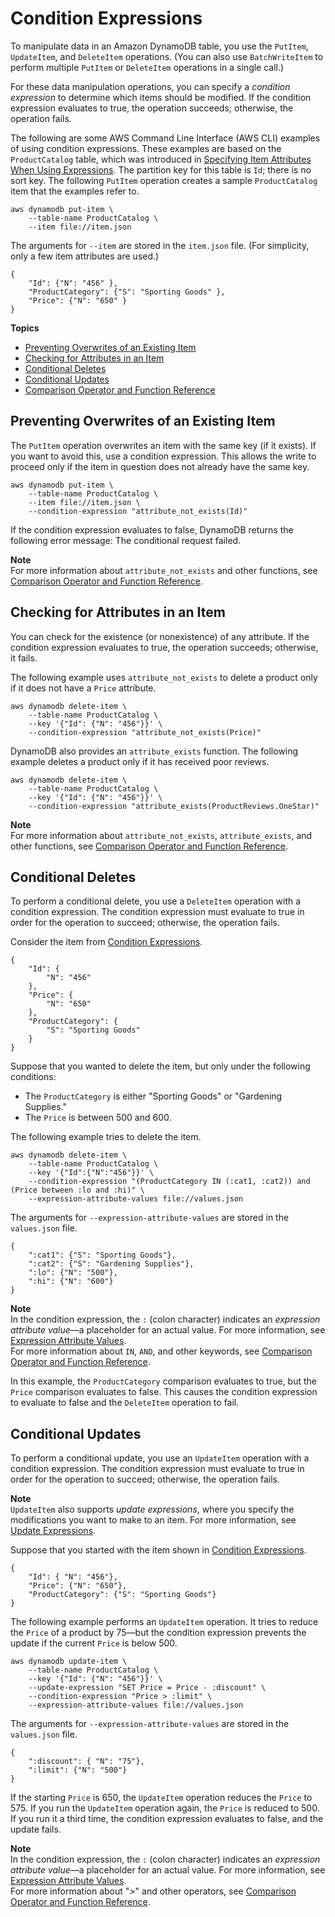 # Condition Expressions<a name="Expressions.ConditionExpressions"></a>

To manipulate data in an Amazon DynamoDB table, you use the `PutItem`, `UpdateItem`, and `DeleteItem` operations\. \(You can also use `BatchWriteItem` to perform multiple `PutItem` or `DeleteItem` operations in a single call\.\)

For these data manipulation operations, you can specify a *condition expression* to determine which items should be modified\. If the condition expression evaluates to true, the operation succeeds; otherwise, the operation fails\.

The following are some AWS Command Line Interface \(AWS CLI\) examples of using condition expressions\. These examples are based on the `ProductCatalog` table, which was introduced in [Specifying Item Attributes When Using Expressions](Expressions.Attributes.md)\. The partition key for this table is `Id`; there is no sort key\. The following `PutItem` operation creates a sample `ProductCatalog` item that the examples refer to\.

```
aws dynamodb put-item \
    --table-name ProductCatalog \
    --item file://item.json
```

The arguments for `--item` are stored in the `item.json` file\. \(For simplicity, only a few item attributes are used\.\)

```
{
    "Id": {"N": "456" },
    "ProductCategory": {"S": "Sporting Goods" },
    "Price": {"N": "650" }
}
```

**Topics**
+ [Preventing Overwrites of an Existing Item](#Expressions.ConditionExpressions.PreventingOverwrites)
+ [Checking for Attributes in an Item](#Expressions.ConditionExpressions.CheckingForAttributes)
+ [Conditional Deletes](#Expressions.ConditionExpressions.AdvancedComparisons)
+ [Conditional Updates](#Expressions.ConditionExpressions.SimpleComparisons)
+ [Comparison Operator and Function Reference](Expressions.OperatorsAndFunctions.md)

## Preventing Overwrites of an Existing Item<a name="Expressions.ConditionExpressions.PreventingOverwrites"></a>

The `PutItem` operation overwrites an item with the same key \(if it exists\)\. If you want to avoid this, use a condition expression\. This allows the write to proceed only if the item in question does not already have the same key\.

```
aws dynamodb put-item \
    --table-name ProductCatalog \
    --item file://item.json \
    --condition-expression "attribute_not_exists(Id)"
```

If the condition expression evaluates to false, DynamoDB returns the following error message: The conditional request failed\.

**Note**  
For more information about `attribute_not_exists` and other functions, see [Comparison Operator and Function Reference](Expressions.OperatorsAndFunctions.md)\.

## Checking for Attributes in an Item<a name="Expressions.ConditionExpressions.CheckingForAttributes"></a>

You can check for the existence \(or nonexistence\) of any attribute\. If the condition expression evaluates to true, the operation succeeds; otherwise, it fails\.

The following example uses `attribute_not_exists` to delete a product only if it does not have a `Price` attribute\.

```
aws dynamodb delete-item \
    --table-name ProductCatalog \
    --key '{"Id": {"N": "456"}}' \
    --condition-expression "attribute_not_exists(Price)"
```

DynamoDB also provides an `attribute_exists` function\. The following example deletes a product only if it has received poor reviews\.

```
aws dynamodb delete-item \
    --table-name ProductCatalog \
    --key '{"Id": {"N": "456"}}' \
    --condition-expression "attribute_exists(ProductReviews.OneStar)"
```

**Note**  
For more information about `attribute_not_exists`, `attribute_exists`, and other functions, see [Comparison Operator and Function Reference](Expressions.OperatorsAndFunctions.md)\.

## Conditional Deletes<a name="Expressions.ConditionExpressions.AdvancedComparisons"></a>

To perform a conditional delete, you use a `DeleteItem` operation with a condition expression\. The condition expression must evaluate to true in order for the operation to succeed; otherwise, the operation fails\.

Consider the item from [Condition Expressions](#Expressions.ConditionExpressions)\.

```
{
    "Id": {
        "N": "456"
    },
    "Price": {
        "N": "650"
    },
    "ProductCategory": {
        "S": "Sporting Goods"
    }
}
```

Suppose that you wanted to delete the item, but only under the following conditions:
+  The `ProductCategory` is either "Sporting Goods" or "Gardening Supplies\."
+  The `Price` is between 500 and 600\.

The following example tries to delete the item\.

```
aws dynamodb delete-item \
    --table-name ProductCatalog \
    --key '{"Id":{"N":"456"}}' \
    --condition-expression "(ProductCategory IN (:cat1, :cat2)) and (Price between :lo and :hi)" \
    --expression-attribute-values file://values.json
```

The arguments for `--expression-attribute-values` are stored in the `values.json` file\.

```
{
    ":cat1": {"S": "Sporting Goods"},
    ":cat2": {"S": "Gardening Supplies"},
    ":lo": {"N": "500"},
    ":hi": {"N": "600"}
}
```

**Note**  
In the condition expression, the `:` \(colon character\) indicates an *expression attribute value*—a placeholder for an actual value\. For more information, see [Expression Attribute Values](Expressions.ExpressionAttributeValues.md)\.  
For more information about `IN`, `AND`, and other keywords, see [Comparison Operator and Function Reference](Expressions.OperatorsAndFunctions.md)\.

In this example, the `ProductCategory` comparison evaluates to true, but the `Price` comparison evaluates to false\. This causes the condition expression to evaluate to false and the `DeleteItem` operation to fail\.

## Conditional Updates<a name="Expressions.ConditionExpressions.SimpleComparisons"></a>

To perform a conditional update, you use an `UpdateItem` operation with a condition expression\. The condition expression must evaluate to true in order for the operation to succeed; otherwise, the operation fails\.

**Note**  
`UpdateItem` also supports *update expressions*, where you specify the modifications you want to make to an item\. For more information, see [Update Expressions](Expressions.UpdateExpressions.md)\.

Suppose that you started with the item shown in [Condition Expressions](#Expressions.ConditionExpressions)\.

```
{
    "Id": { "N": "456"},
    "Price": {"N": "650"},
    "ProductCategory": {"S": "Sporting Goods"}
}
```

The following example performs an `UpdateItem` operation\. It tries to reduce the `Price` of a product by 75—but the condition expression prevents the update if the current `Price` is below 500\.

```
aws dynamodb update-item \
    --table-name ProductCatalog \
    --key '{"Id": {"N": "456"}}' \
    --update-expression "SET Price = Price - :discount" \
    --condition-expression "Price > :limit" \
    --expression-attribute-values file://values.json
```

The arguments for `--expression-attribute-values` are stored in the `values.json` file\.

```
{
    ":discount": { "N": "75"},
    ":limit": {"N": "500"}
}
```

If the starting `Price` is 650, the `UpdateItem` operation reduces the `Price` to 575\. If you run the `UpdateItem` operation again, the `Price` is reduced to 500\. If you run it a third time, the condition expression evaluates to false, and the update fails\.

**Note**  
In the condition expression, the `:` \(colon character\) indicates an *expression attribute value*—a placeholder for an actual value\. For more information, see [Expression Attribute Values](Expressions.ExpressionAttributeValues.md)\.  
For more information about "*>*" and other operators, see [Comparison Operator and Function Reference](Expressions.OperatorsAndFunctions.md)\.